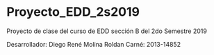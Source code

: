 # Proyecto_EDD_2s2019
Proyecto de clase del curso de EDD sección B del 2do Semestre 2019

Desarrollador: Diego René Molina Roldan
Carné: 2013-14852
